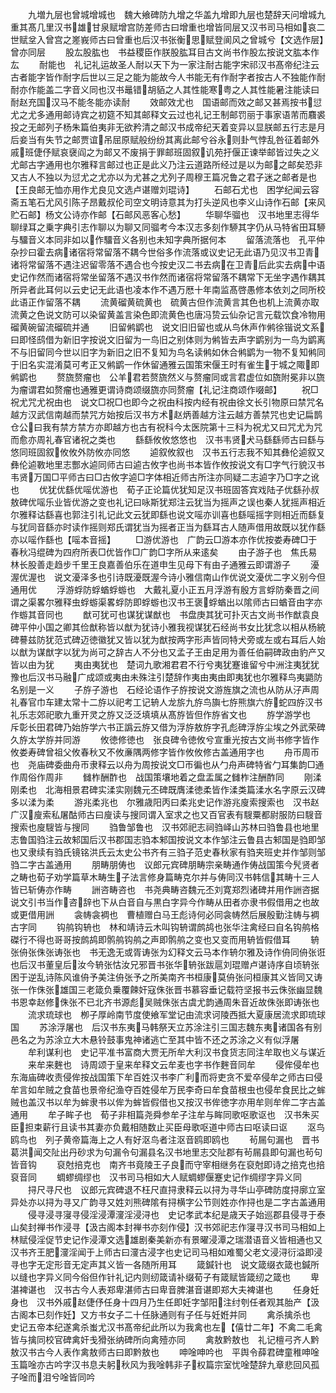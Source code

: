 <!-- { "loadSidebar": true } -->
　　九増九层也曾城增城也　魏大飨碑防九增之华盖九增即九层也楚辞天问增城九重其髙几里汉书雄甘泉赋增宫防差师古曰增重也增皆同层又汉书司马相如哀二世赋坌入曾宫之嵳峩师古曰曾重也后汉书张衡思赋登阆风之曾城兮【文选作层】曾亦同层
　　股厷股肱也　书益稷臣作朕股肱耳目古文尚书作股厷按说文肱本作厷
　　耐能也　礼记礼运故圣人耐以天下为一家注耐古能字宋祁汉书髙帝纪注云古者能字皆作耐字后世以三足之能为能故今人书能无有作耐字者按古人不独能作耐耐亦作能盖二字音义同也汉书鼂错胡貊之人其性能寒粤之人其性能暑注能读曰耐赵充国汉马不能冬能亦读耐
　　效邮效尤也　国语邮而效之邮又甚焉按书愆尤之尤多通用邮诗宾之初筵不知其邮释文云过也礼记王制邮罚丽于事家语芾而麛裘投之无邮列子杨朱篇伯夷非无欲矜清之邮汉书成帝纪天着变异以显朕邮五行志是月后妾当有失节之邮贾谊吊屈原赋般纷纷其离此邮兮谷永则卦气悖乱咎征着邮外戚班倢伃赋哀襃阎之为邮又不废捐于罪邮班固叙讥苑扜偃正谏举邮皆过失之义尤邮古字通用也尔雅释言邮过也正是此义乃注云道路所经过是以为邮之邮矣恐非又古人不独以为愆尤之尤亦以为尤甚之尤列子周穆王篇况鲁之君子迷之邮者是也【王良邮无恤亦用作尤良见文选卢谌赠刘琨诗】
　　石邮石尤也　困学纪闻云容斋五笔石尤风引陈子昂戴叔伦司空文明诗意其为打头逆风也李义山诗作石邮【来风贮石邮】杨文公诗亦作邮【石邮风恶客心愁】
　　华聊华骝也　汉书地里志得华聊绿耳之乗字典引志作聊以为聊又同骝考今本汉志多刻作駵其字仍从马特省田耳駵与驑音义本同非如以作驑音义各别也未知字典所据何本
　　留落流落也　孔平仲杂抄曰霍去病诸宿将常留落不耦今世俗多作流落或议史记无此语乃见汉书卫青诸将常留落不遇注迟留零落不遇合也今按史汉二书去病在卫青后此实去病中语史记作然而诸宿将常坐留落不遇汉书作然而诸宿将常留落不耦常下无坐字遇作耦其所异者此耳何以云史记无此语也凌本作不遇万厯十年南监髙啓愚修本依刘之同所校此语正作留落不耦
　　流黄磂黄硫黄也　硫黄古但作流黄言其色也机上流黄亦取流黄之色说文防可以染留黄盖言染色即流黄色也唐冯贽云仙杂记言元载饮食冷物用磂黄碗留流磂硫并通
　　旧留鸺鹠也　说文旧旧留也或从鸟休声作鸺徐锴说文系曰即怪鸱借为新旧字按说文旧留为一鸟旧之别体则为鸺皆去声字鹠别为一鸟为鹠离不与旧留同今世以旧字为新旧之旧不复知为鸟名读鸺如休合鸺鹠为一物不复知鸺同于旧名实混淆莫可考正又鸺鹠一作休留通雅云国策宋偃王时有雀生于城之陬即鸺鹠也
　　赘旒赘瘤也　公羊君若赘旒然义与赘瘤同或言君虚位如旒附冕非以旒为瘤谓君如赘瘤也通雅更谓诗商颂缀旒亦同赘瘤【礼记注商颂作啜邮】
　　祝□祝尤咒尤祝由也　说文□祝□也即今之祝由科按内经有祝由徐文长引物原曰禁咒名越方汉武信南越而禁咒方始按后汉书方术赵炳善越方注云越方善禁咒也史记扁鹊仓公曰我有禁方禁方亦即越方也古有祝科今太医院第十三科为祝尤又曰咒尤为咒而愈亦周礼春官诸祝之类也
　　繇繇攸攸悠悠也　汉书韦贤犬马繇繇师古曰繇与悠同班固叙攸攸外防攸亦同悠
　　逌叙攸叙也　汉书五行志我不知其彝伦逌叙又彝伦逌斁地里志酆水逌同师古曰逌古攸字也尚书本皆作攸按说文有□字气行貌汉书韦贤万国□平师古曰□古攸字逌□字体相近师古所注亦同疑二志逌字乃□字之讹也
　　优犹优繇优嗂优游也　荀子正论篇优犹知足汉书班固答宾戏陆子优繇孙叔敖碑优嗂乐业皆优游之变也礼记曰咏斯犹郑注云犹当为摇声之误也秦人犹摇声相近尔雅释诂繇喜也郭注引礼记此文云犹即繇也说文嗂亦训喜也繇嗂摇字则相近而繇复与犹同音繇亦时读作摇则郑氏谓犹当为摇者正当为繇耳古人随声借用故既以犹作繇亦以嗂作繇也【嗂本音摇】
　　□游优游也　广韵云□游本亦作优按娄寿碑□于春秋冯绲碑为四府所表□优皆作□广韵□字所从来逺矣
　　由子游子也　焦氏易林长股善走趋步千里王良嘉善伯乐在道申生见母下有由子通雅云即谓游子
　　瀀渥优渥也　说文瀀泽多也引诗既瀀既渥今诗小雅信南山作优说文瀀优二字义别今但通用优
　　浮游蜉防蜉蝤蜉蝣也　大戴礼夏小正五月浮游有殷方言蜉防秦晋之间谓之渠畧尔雅释虫蜉蝣渠畧蜉防即蜉蝣也汉书王褒蜉蝤出以隂师古曰蝤音由字亦作蝣其音同也
　　猷可犹可也谋犹谋猷也　书盘庚其犹可扑灭古文尚书作猷袁良碑平仲小国之卿其俭猷称皆以猷为犹诗小雅我视谋犹石经尚书女比犹念以相从杨綂碑謩兹防犹范式碑迈徳徽犹又皆以犹为猷按两字形声皆同特犬旁或左或右耳后人始以猷为谋猷字以犹为尚可之辞古人不分也又孟子王由足用为善任伯嗣碑政由豹产又皆以由为犹
　　夷由夷犹也　楚词九歌湘君君不行兮夷犹蹇谁留兮中洲注夷犹犹豫也后汉书马融广成颂或夷由未殊注引楚辞作夷由夷由即夷犹也尔雅释鸟夷鼯防名别是一义
　　子斿子游也　石经论语作子斿按说文游旌旗之流也从防从汓声周礼春官巾车建太常十二斿以祀考工记辀人龙旂九斿鸟旟七斿熊旗六斿蛇四斿汉书礼乐志郊祀歌九重开灵之斿又泛泛填填从髙斿皆但作斿省文也
　　斿学游学也　斥彰长田君碑乃始斿学六书正譌云斿又借为浮斿敖斿字孔彪碑浮斿尘埃之外武荣碑久斿太学斿并同游
　　攸徳修徳也　张良碑令徳攸兮宣重光按古文尚书修字皆作攸娄寿碑曾祖父攸春秋又不攸亷隅两修字皆作攸攸修古盖通用字也
　　舟帀周帀也　尧庙碑委曲舟帀隶释云以舟为周按说文□帀徧也从勹舟声碑特省勹耳集韵□通作周俗作周非
　　雠柞酬酢也　战国策壤地着之盘盂属之雠柞注酬酢同
　　刚渘刚柔也　北海相景君碑实渘实刚魏元丕碑既膺渘徳柔皆作渘类篇渘水名字原云汉碑多以渘为柔
　　游兆柔兆也　尔雅歳阳丙曰柔兆史记作游兆廋索搜索也　汉书赵广汉廋索私屠酤师古曰廋读与搜同谓入室求之也又百官表有騪粟都尉服防曰騪音搜索也廋騪皆与搜同
　　驺鲁邹鲁也　汉书郊祀志祠驺峄山苏林曰驺鲁县也地里志鲁国驺注云故邾国后汉书郡国志驺本邾国按说文本作邹注云鲁县古邾国是驺即邹也又隶续有驺氏镜铭洪氏云太史公书齐有三驺子范史春秋家有驺夹班史并作邹则邹驺二字古盖通用
　　朋畴朋俦也　议郎元宾碑朋畴宗亲畴通作俦战国策今髠贤者之畴也荀子劝学篇草木畴生子法言修身篇畴克尔并与俦同汉书韩信其畴十三人皆已斩俦亦作畴
　　詶咨畴咨也　书尧典畴咨魏元丕刘寛郑烈诸碑并用作詶咨据说文引书当作咨辞也下从白音自与黒白字异今作畴从田者亦隶书假借用之也故或更借用詶
　　衾帱衾裯也　曹植赠白马王彪诗何必同衾帱然后展殷勤注帱与裯古字同
　　钩鸼钩辀也　林和靖诗云木叫钩辀谓鹧鸪也张华注禽经曰自名钩鸼格磔行不得也哥哥按鹧鸪即鹘鸼钩鸼之声即鹘鸼之变也又变而用辀皆假借耳
　　辀张侜张侏张诪张也　书无逸无或胥诪张为幻释文云马本作辀尔雅及诗作侜同侜张诳也后汉书董皇后汝今辀张怙汝兄邪晋书张华辀张跋扈刘琨赠卢谌诗序自顷辀张困于逆乱诗陈风谁侜予美注侜张予之所美南齐书桓康莫侜张问桓康其义皆同又诪张一作侏张雄国三老箴负乗覆餗奸寇侏张晋书慕容垂记载符坚报书云侏张幽显魏书恩幸赵修侏张不已北齐书源彪吴贼侏张古虞尤韵通周朱音近故侏张即诪张也
　　流求琉球也　栁子厚岭南节度使飨军堂记由流求诃陵西抵大夏康居流求即琉球国
　　苏涂浮屠也　后汉书东夷马韩祭天立苏涂注引三国志魏东夷诸国各有别邑名之为苏涂立大木悬铃鼓事鬼神诸逃亡至其中皆不还之苏涂之义有似浮屠
　　牟利谋利也　史记平准书富商大贾无所牟大利汉书食货志同注牟取也义与谋近
　　来牟来麰也　诗周颂于皇来牟释文云牟麦也字书作麰音同牟
　　侵侔侵牟也　东海庙碑收责侵侔按战国策下牟百姓汉书李广利而将吏贪不爱卒侵牟之师古曰侵牟言如牟贼之食苗也景帝纪渔夺百姓侵牟万民李奇曰牟食苗根虫也侵牟食民比之蛑贼也盖汉书以牟为蛑隶书以侔为蛑皆假借也又按汉书侔徳字亦用牟则牟侔二字古盖通用
　　牟子眸子也　荀子非相篇尧舜参牟子注牟与眸同歌呕歌讴也　汉书朱买臣担束薪行且读书其妻亦负戴相随数止买臣母歌呕道中师古曰呕读曰讴
　　沤鸟鸥鸟也　列子黄帝篇海上之人有好沤鸟者注沤音鸥即鸥也
　　茍屚句漏也　晋书葛洪闻交阯出丹砂求为句漏令句漏县名汉书地里志交阯郡有茍屚县即句漏也茍句皆音钩
　　裒尅掊克也　南齐书竟陵王子良而守宰相继务在裒尅即诗之掊克也掊裒音同
　　蜩蟉绸缪也　汉书司马相如大人赋蜩蟉偃蹇史记作绸缪字异义同
　　挦尺寻尺也　议郎元宾碑退不枉尺直挦隶释云以挦为寻华山亭碑防度挦廓立室异处亦以挦为寻又广韵寻又姓刘熊碑隂有挦横字公节则姓亦作挦也是二字古盖通用
　　侵寻浸寻寖寻侵淫浸潭濅淫浸浔也　史记孝武本纪是歳天子始巡郡县侵寻于泰山矣封禅书作浸寻【汲古阁本封禅书亦刻作侵】汉书郊祀志作寖寻汉书司马相如上林赋侵淫促节史记作浸潭文选雄剧秦美新亦有景曜浸潭之瑞潜语音义皆相通也又汉书齐王肥濅淫闻于上师古曰濅古浸字也史记司马相如难蜀父老文浸浔衍溢即浸寻也字无定形音无定声其义皆一各随所用耳
　　箴鍼针也　说文箴缀衣箴也鍼所以缝也字异义同今俗但作针礼记内则纫箴请补缀荀子有箴赋皆箴纫之箴也
　　卑湛裨谌也　汉书古今人表郑卑湛师古曰卑音脾湛音谌即郑大夫裨谌也
　　任身妊身也　汉书外戚赵倢伃任身十四月乃生任即妊字邹阳注纣刳任者观其胎产【汲古阁本已刻作妊】又方书女子二十任脉通则有子任与妊姙并同
　　禽杀擒杀也　史记五帝本纪遂禽杀蚩尤汉书髙帝纪此所以为我禽也左【僖廿二年】不禽二毛禽皆与擒同校官碑禽奸戋猾张纳碑所向禽殪亦同
　　禽敖黔敖也　礼记檀弓齐人黔敖汉书古今人表作禽敖师古曰即黔敖也
　　呻唫呻吟也　平舆令薛君碑童稚呻唫玉篇唫亦古吟字汉书息夫躬秋风为我唫韩非子权篇宗室忧唫楚辞九章悲回风孤子唫而泪兮唫皆同吟
